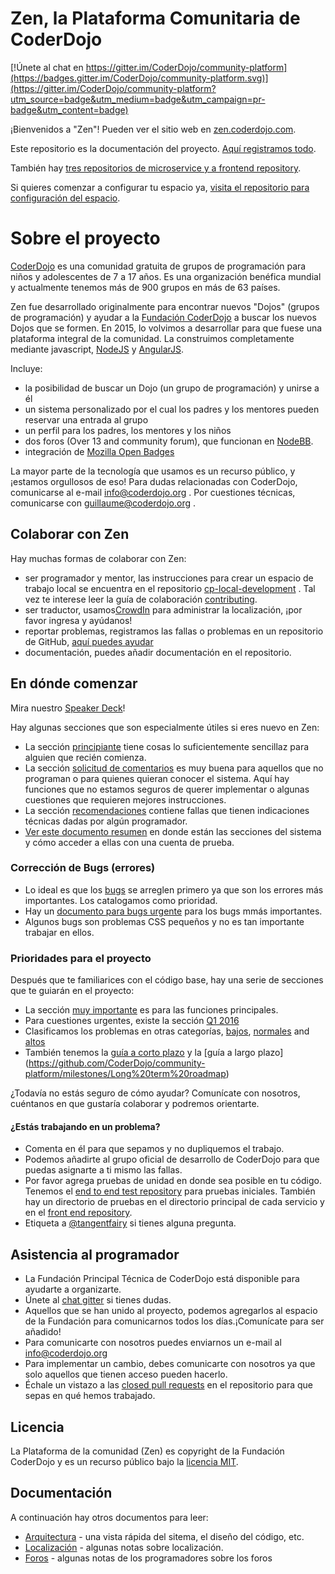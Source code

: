 # Zen, la Plataforma Comunitaria de CoderDojo

[!Únete al chat en https://gitter.im/CoderDojo/community-platform](https://badges.gitter.im/CoderDojo/community-platform.svg)](https://gitter.im/CoderDojo/community-platform?utm_source=badge&utm_medium=badge&utm_campaign=pr-badge&utm_content=badge)

¡Bienvenidos a "Zen"! Pueden ver el sitio web en [zen.coderdojo.com](https://zen.coderdojo.com).

Este repositorio es la documentación del proyecto. [Aquí registramos todo](https://github.com/CoderDojo/community-platform/issues).

También hay [tres repositorios de microservice y a frontend repository](https://github.com/CoderDojo/community-platform/blob/master/architecture.md).

Si quieres comenzar a configurar tu espacio ya, [visita el repositorio para configuración del espacio](https://github.com/CoderDojo/cp-local-development).

# Sobre el proyecto

[CoderDojo](coderdojo.com) es una comunidad gratuita de grupos de programación para niños y adolescentes de 7 a 17 años. Es una organización benéfica mundial y actualmente tenemos más de 900 grupos en más de 63 países.

Zen fue desarrollado originalmente para encontrar nuevos "Dojos" (grupos de programación) y ayudar a la [Fundación CoderDojo](https://coderdojo.com/about/coderdojo-foundation/) a buscar los nuevos Dojos que se formen.
En 2015, lo volvimos a desarrollar para que fuese una plataforma integral de la comunidad. La construimos completamente mediante javascript, [NodeJS](https://nodejs.org/) y [AngularJS](https://angularjs.org/).

Incluye:
- la posibilidad de buscar un Dojo (un grupo de programación) y unirse a él
- un sistema personalizado por el cual los padres y los mentores pueden reservar una entrada al grupo
- un perfil para los padres, los mentores y los niños
- dos foros (Over 13 and community forum), que funcionan en [NodeBB](https://nodebb.org/).
- integración de [Mozilla Open Badges](http://openbadges.org/)

La mayor parte de la tecnología que usamos es un recurso público, y ¡estamos orgullosos de eso! Para dudas relacionadas con CoderDojo, comunicarse al e-mail info@coderdojo.org .
Por cuestiones técnicas, comunicarse con guillaume@coderdojo.org .

## Colaborar con Zen

Hay muchas formas de colaborar con Zen:

* ser programador y mentor, las instrucciones para crear un espacio de trabajo local se encuentra en el repositorio [cp-local-development](https://github.com/CoderDojo/cp-local-development) . Tal vez te interese leer la guía de colaboración [contributing](CONTRIBUTING.md).
* ser traductor, usamos[CrowdIn](https://crowdin.com/project/zen-community-platform) para administrar la localización, ¡por favor ingresa y ayúdanos!
* reportar problemas, registramos las fallas o problemas en un repositorio de GitHub, [aquí puedes ayudar](https://github.com/CoderDojo/community-platform/issues)
* documentación, puedes añadir documentación en el repositorio.

## En dónde comenzar

Mira nuestro [Speaker Deck](https://speakerdeck.com/helloworldfoundation/contributing-to-zen-the-coderdojo-open-source-community-platform)!

Hay algunas secciones que son especialmente útiles si eres nuevo en Zen:
* La sección [principiante](https://github.com/CoderDojo/community-platform/labels/beginner) tiene cosas lo suficientemente sencillaz para alguien que recién comienza. 
* La sección [solicitud de comentarios](https://github.com/CoderDojo/community-platform/labels/request%20for%20comments) es muy buena para aquellos que no programan o para quienes quieran conocer el sistema. Aquí hay funciones que no estamos seguros de querer implementar o algunas cuestiones que requieren mejores instrucciones.
* La sección [recomendaciones](https://github.com/CoderDojo/community-platform/labels/hints%20provided) contiene fallas que tienen indicaciones técnicas dadas por algún programador.
* [Ver este documento resumen](https://github.com/CoderDojo/community-platform/blob/master/creating-test-data.md) en donde están las secciones del sistema y cómo acceder a ellas con una cuenta de prueba.

### Corrección de Bugs (errores)

* Lo ideal es que los [bugs](https://github.com/CoderDojo/community-platform/labels/bug) se arreglen primero ya que son los errores más importantes. Los catalogamos como prioridad.
* Hay un [documento para bugs urgente](https://github.com/CoderDojo/community-platform/milestones/Critical%20bugs) para los bugs mmás importantes.
* Algunos bugs son problemas CSS pequeños y no es tan importante trabajar en ellos.

### Prioridades para el proyecto

Después que te familiarices con el código base, hay una serie de secciones que te guiarán en el proyecto:
- La sección [muy importante](https://github.com/CoderDojo/community-platform/labels/top%20priority) es para las funciones principales.
- Para cuestiones urgentes, existe la sección [Q1 2016](https://github.com/CoderDojo/community-platform/milestones/2016%20Q1)
- Clasificamos los problemas en otras categorías, [bajos](https://github.com/CoderDojo/community-platform/labels/low%20priority), [normales](https://github.com/CoderDojo/community-platform/labels/normal%20priority) and [altos](https://github.com/CoderDojo/community-platform/labels/high%20priority)
- También tenemos la [guía a corto plazo](https://github.com/CoderDojo/community-platform/milestones/Short%20term%20roadmap) y la [guía a largo plazo] (https://github.com/CoderDojo/community-platform/milestones/Long%20term%20roadmap)

¿Todavía no estás seguro de cómo ayudar? Comunícate con nosotros, cuéntanos en que gustaría colaborar y podremos orientarte.

#### ¿Estás trabajando en un problema?

- Comenta en él para que sepamos y no dupliquemos el trabajo.
- Podemos añadirte al grupo oficial de desarrollo de CoderDojo para que puedas asignarte a ti mismo las fallas.
- Por favor agrega pruebas de unidad en donde sea posible en tu código. Tenemos el [end to end test repository](https://github.com/CoderDojo/cp-e2e-tests) para pruebas iniciales. También hay un directorio de pruebas en el directorio principal de cada servicio y en el [front end repository](https://github.com/CoderDojo/cp-zen-platform/tree/master/test).
- Etiqueta a [@tangentfairy](https://github.com/tangentfairy) si tienes alguna pregunta.

## Asistencia al programador

* La Fundación Principal Técnica de CoderDojo está disponible para ayudarte a organizarte.
* Únete al [chat gitter](https://gitter.im/CoderDojo/community-platform) si tienes dudas.
* Aquellos que se han unido al proyecto, podemos agregarlos al espacio de la Fundación para comunicarnos todos los días.¡Comunícate para ser añadido!
* Para comunicarte con nosotros puedes enviarnos un e-mail al info@coderdojo.org
* Para implementar un cambio, debes comunicarte con nosotros ya que solo aquellos que tienen acceso pueden hacerlo.
* Échale un vistazo a las [closed pull requests](https://github.com/CoderDojo/cp-zen-platform/pulls?q=is%3Apr+is%3Aclosed) en el repositorio para que sepas en qué hemos trabajado.

## Licencia

La Plataforma de la comunidad (Zen) es copyright de la Fundación CoderDojo y es un recurso público bajo la [licencia MIT](LICENSE.md).

## Documentación

A continuación hay otros documentos para leer:

* [Arquitectura](architecture.md) - una vista rápida del sitema, el diseño del código, etc.
* [Localización](localisation.md) - algunas notas sobre localización.
* [Foros](forums.md) - algunas notas de los programadores sobre los foros

